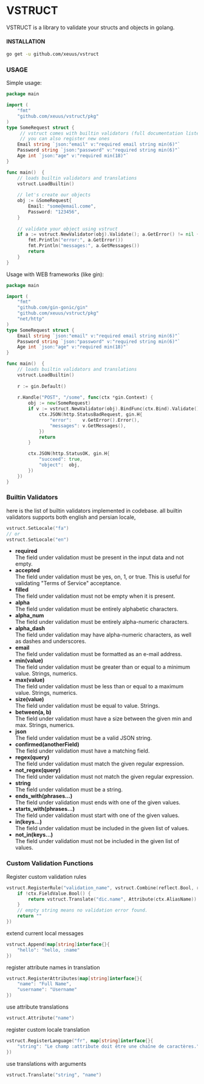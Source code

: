 # VSTRUCT
VSTRUCT is a library to validate your structs and objects in golang. <br>

#### INSTALLATION
```bash
go get -u github.com/xeuus/vstruct
```
### USAGE
Simple usage:
```go
package main

import (
	"fmt"
	"github.com/xeuus/vstruct/pkg"
)
type SomeRequest struct {
	 // vstruct comes with builtin validators (full documentation listed below)
	 // you can also register new ones
	Email string `json:"email" v:"required email string min(6)"`
	Password string `json:"password" v:"required string min(6)"`
	Age int `json:"age" v:"required min(18)"`
}

func main()  {
	// loads builtin validators and translations
	vstruct.LoadBuiltin()
	
	// let's create our objects
	obj := &SomeRequest{
		Email: "some@email.come",
		Password: "123456",
	}
	
	// validate your object using vstruct
	if a := vstruct.NewValidator(obj).Validate(); a.GetError() != nil {
		fmt.Println("error:", a.GetError())
		fmt.Println("messages:", a.GetMessages())
		return
	}
}
```
Usage with WEB frameworks (like gin):
```go
package main

import (
	"fmt"
	"github.com/gin-gonic/gin"
	"github.com/xeuus/vstruct/pkg"
	"net/http"
)
type SomeRequest struct {
	Email string `json:"email" v:"required email string min(6)"`
	Password string `json:"password" v:"required string min(6)"`
	Age int `json:"age" v:"required min(18)"`
}

func main()  {
	// loads builtin validators and translations
	vstruct.LoadBuiltin()
	
	r := gin.Default()
	
	r.Handle("POST", "/some", func(ctx *gin.Context) {
		obj := new(SomeRequest)
		if v := vstruct.NewValidator(obj).BindFunc(ctx.Bind).Validate(); v.GetError() != nil {
			ctx.JSON(http.StatusBadRequest, gin.H{
				"error":    v.GetError().Error(),
				"messages": v.GetMessages(),
			})
			return
		}

		ctx.JSON(http.StatusOK, gin.H{
			"succeed": true,
			"object":  obj,
		})
	})
}
```
### Builtin Validators
here is the list of builtin validators implemented in codebase.
all builtin validators supports both english and persian locale,
```go
vstruct.SetLocale("fa")
// or
vstruct.SetLocale("en")
```

+ **required** \
The field under validation must be present in the input data and not empty.
+ **accepted** \
The field under validation must be yes, on, 1, or true. This is useful for validating "Terms of Service" acceptance.
+ **filled** \
The field under validation must not be empty when it is present.
+ **alpha** \
The field under validation must be entirely alphabetic characters.
+ **alpha_num** \
The field under validation must be entirely alpha-numeric characters.
+ **alpha_dash** \
The field under validation may have alpha-numeric characters, as well as dashes and underscores.
+ **email** \
The field under validation must be formatted as an e-mail address.
+ **min(value)** \
The field under validation must be greater than or equal to a minimum value. Strings, numerics.
+ **max(value)** \
The field under validation must be less than or equal to a maximum value. Strings, numerics.
+ **size(value)** \
The field under validation must be equal to value. Strings.
+ **between(a, b)** \
The field under validation must have a size between the given min and max. Strings, numerics.
+ **json** \
The field under validation must be a valid JSON string.
+ **confirmed(anotherField)** \
The field under validation must have a matching field.
+ **regex(query)** \
The field under validation must match the given regular expression.
+ **not_regex(query)** \
The field under validation must not match the given regular expression.
+ **string** \
The field under validation must be a string.
+ **ends_with(phrases...)** \
The field under validation must ends with one of the given values.
+ **starts_with(phrases...)** \
The field under validation must start with one of the given values.
+ **in(keys...)** \
The field under validation must be included in the given list of values.
+ **not_in(keys...)** \
The field under validation must not be included in the given list of values.
### Custom Validation Functions
Register custom validation rules
```go
vstruct.RegisterRule("validation_name", vstruct.Combine(reflect.Bool, reflect.Int, ...), func(ctx *Context) string {
	if !ctx.FieldValue.Bool() {
		return vstruct.Translate("dic.name", Attribute(ctx.AliasName))
	}
	// empty string means no validation error found.
	return ""
})
```
extend current local messages
```go
vstruct.Append(map[string]interface{}{
	"hello": "hello, :name"
})
```
register attribute names in translation
```go
vstruct.RegisterAttributes(map[string]interface{}{
	"name": "Full Name",
	"username": "Username"
})
```
use attribute translations
```go
vstruct.Attribute("name")
```
register custom locale translation
```go
vstruct.RegisterLanguage("fr", map[string]interface{}{
	"string": "Le champ :attribute doit être une chaîne de caractères.",
})
```
use translations with arguments
```go
vstruct.Translate("string", "name")
```
